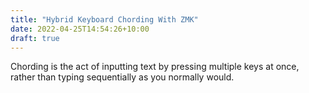 ```yaml
---
title: "Hybrid Keyboard Chording With ZMK"
date: 2022-04-25T14:54:26+10:00
draft: true
---
```


Chording is the act of inputting text by pressing multiple keys at once, rather than typing sequentially as you normally would. 
